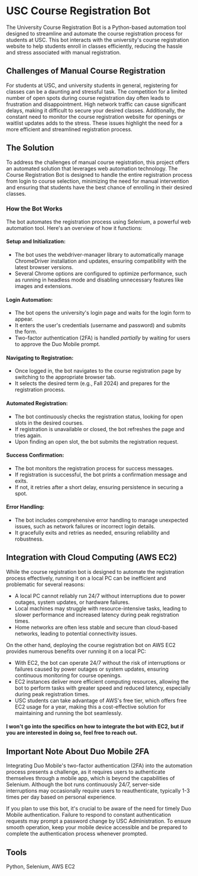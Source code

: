 # USC Course Registration Bot
The University Course Registration Bot is a Python-based automation tool designed to streamline and automate the course registration process for students at USC. This bot interacts with the university's course registration website to help students enroll in classes efficiently, reducing the hassle and stress associated with manual registration.

## Challenges of Manual Course Registration
For students at USC, and university students in general, registering for classes can be a daunting and stressful task. The competition for a limited number of open spots during course registration day often leads to frustration and disappointment. High network traffic can cause significant delays, making it difficult to secure your desired classes. Additionally, the constant need to monitor the course registration website for openings or waitlist updates adds to the stress. These issues highlight the need for a more efficient and streamlined registration process.

## The Solution
To address the challenges of manual course registration, this project offers an automated solution that leverages web automation technology. The Course Registration Bot is designed to handle the entire registration process from login to course selection, minimizing the need for manual intervention and ensuring that students have the best chance of enrolling in their desired classes.

### How the Bot Works
The bot automates the registration process using Selenium, a powerful web automation tool. Here's an overview of how it functions:

#### Setup and Initialization:
* The bot uses the webdriver-manager library to automatically manage ChromeDriver installation and updates, ensuring compatibility with the latest browser versions.
* Several Chrome options are configured to optimize performance, such as running in headless mode and disabling unnecessary features like images and extensions.
#### Login Automation:
* The bot opens the university's login page and waits for the login form to appear.
* It enters the user's credentials (username and password) and submits the form.
* Two-factor authentication (2FA) is handled *partially* by waiting for users to approve the Duo Mobile prompt.
#### Navigating to Registration:
* Once logged in, the bot navigates to the course registration page by switching to the appropriate browser tab.
* It selects the desired term (e.g., Fall 2024) and prepares for the registration process.
#### Automated Registration:
* The bot continuously checks the registration status, looking for open slots in the desired courses.
* If registration is unavailable or closed, the bot refreshes the page and tries again.
* Upon finding an open slot, the bot submits the registration request.
#### Success Confirmation:
* The bot monitors the registration process for success messages.
* If registration is successful, the bot prints a confirmation message and exits.
* If not, it retries after a short delay, ensuring persistence in securing a spot.
#### Error Handling:
* The bot includes comprehensive error handling to manage unexpected issues, such as network failures or incorrect login details.
* It gracefully exits and retries as needed, ensuring reliability and robustness.

## Integration with Cloud Computing (AWS EC2)
While the course registration bot is designed to automate the registration process effectively, running it on a local PC can be inefficient and problematic for several reasons:
* A local PC cannot reliably run 24/7 without interruptions due to power outages, system updates, or hardware failures.
* Local machines may struggle with resource-intensive tasks, leading to slower performance and increased latency during peak registration times.
* Home networks are often less stable and secure than cloud-based networks, leading to potential connectivity issues.

On the other hand, deploying the course registration bot on AWS EC2 provides numerous benefits over running it on a local PC:
* With EC2, the bot can operate 24/7 without the risk of interruptions or failures caused by power outages or system updates, ensuring continuous monitoring for course openings.
* EC2 instances deliver more efficient computing resources, allowing the bot to perform tasks with greater speed and reduced latency, especially during peak registration times.
* USC students can take advantage of AWS's free tier, which offers free EC2 usage for a year, making this a cost-effective solution for maintaining and running the bot seamlessly.

#### I won't go into the specifics on how to integrate the bot with EC2, but if you are interested in doing so, feel free to reach out.

## Important Note About Duo Mobile 2FA
Integrating Duo Mobile's two-factor authentication (2FA) into the automation process presents a challenge, as it requires users to authenticate themselves through a mobile app, which is beyond the capabilities of Selenium. Although the bot runs continuously 24/7, server-side interruptions may occasionally require users to reauthenticate, typically 1-3 times per day based on personal experience.

If you plan to use this bot, it's crucial to be aware of the need for timely Duo Mobile authentication. Failure to respond to constant authentication requests may prompt a password change by USC Administration. To ensure smooth operation, keep your mobile device accessible and be prepared to complete the authentication process whenever prompted.

## Tools
Python, Selenium, AWS EC2
